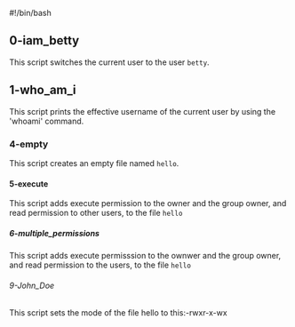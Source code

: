 #!/bin/bash
## 0-iam_betty
This script switches the current user to the user `betty`.
## 1-who_am_i
This script prints the effective username of the current user by using the 'whoami' command.
### 4-empty
This script creates an empty file named `hello`.
#### 5-execute
This script adds execute permission to the owner and the group owner, and read permission to other users, to the file `hello`
##### 6-multiple_permissions
This script adds execute permisssion to the ownwer and the group owner, and read permission to the users, to the file `hello`
###### 9-John_Doe
This script sets the mode of the file hello to this:-rwxr-x-wx



